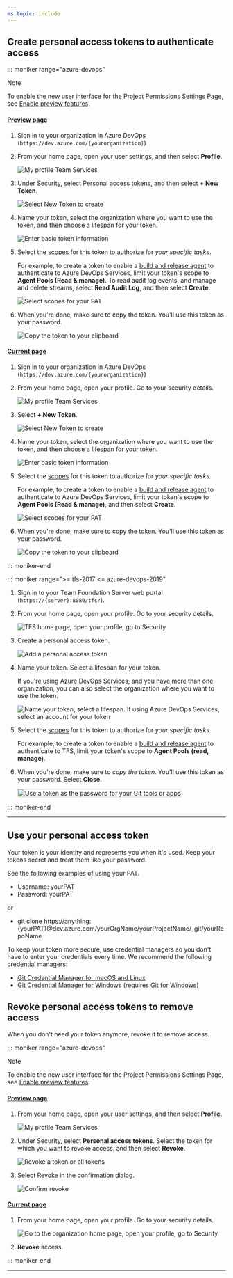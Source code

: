 ```yaml
---
ms.topic: include
---
```


## Create personal access tokens to authenticate access

::: moniker range="azure-devops"

> [!NOTE]   
> To enable the new user interface for the Project Permissions Settings Page, see [Enable preview features](../../../project/navigation/preview-features.md).

#### [Preview page](#tab/preview-page) 

1. Sign in to your organization in Azure DevOps (```https://dev.azure.com/{yourorganization}```)
  
2. From your home page, open your user settings, and then select **Profile**.

   ![My profile Team Services](../media/my-profile-team-services-preview.png)

3. Under Security, select Personal access tokens, and then select **+ New Token**.

   ![Select New Token to create](../media/select-new-token.png)

4. Name your token, select the organization where you want to use the token, and then choose a lifespan for your token.

   ![Enter basic token information](../media/create-new-pat.png)

5. Select the [scopes](/azure/devops/integrate/get-started/authentication/oauth#scopes)
   for this token to authorize for *your specific tasks*.

   For example, to create a token to enable a [build and release agent](/azure/devops/pipelines/agents/agents) to authenticate to Azure DevOps Services, 
   limit your token's scope to **Agent Pools (Read & manage)**. To read audit log events, and manage and delete streams, select **Read Audit Log**, and then select **Create**. 

   ![Select scopes for your PAT](../media/select-pat-scopes-preview.png)

6. When you're done, make sure to copy the token. You'll use this token as your password.

   ![Copy the token to your clipboard](../media/copy-token-to-clipboard.png)

#### [Current page](#tab/current-page) 

1. Sign in to your organization in Azure DevOps (```https://dev.azure.com/{yourorganization}```)
  
2. From your home page, open your profile. Go to your security details.

   ![My profile Team Services](../media/my-profile-team-services.png)

3. Select **+ New Token**.

   ![Select New Token to create](../media/select-new-token.png)

4. Name your token, select the organization where you want to use the token, and then choose a lifespan for your token.

   ![Enter basic token information](../media/create-new-pat.png)

5. Select the [scopes](/azure/devops/integrate/get-started/authentication/oauth#scopes)
   for this token to authorize for *your specific tasks*.

   For example, to create a token to enable a [build and release agent](/azure/devops/pipelines/agents/agents) to authenticate to Azure DevOps Services, 
   limit your token's scope to **Agent Pools (Read & manage)**, and then select **Create**. 

   ![Select scopes for your PAT](../media/select-pat-scopes.png)

6. When you're done, make sure to copy the token. You'll use this token as your password.

   ![Copy the token to your clipboard](../media/copy-token-to-clipboard.png)

::: moniker-end

::: moniker range=">= tfs-2017 <= azure-devops-2019"

1. Sign in to your Team Foundation Server web portal (```https://{server}:8080/tfs/```).

2. From your home page, open your profile. Go to your security details.

   ![TFS home page, open your profile, go to Security](../media/my-profile-team-services.png)

3. Create a personal access token.

   ![Add a personal access token](../media/add-personal-access-token.png)

4. Name your token. Select a lifespan for your token.

   If you're using Azure DevOps Services, and you have more than one organization,
   you can also select the organization where you want to use the token.

   ![Name your token, select a lifespan. If using Azure DevOps Services, select an account for your token](../media/setup-personal-access-token.png)

5. Select the [scopes](/azure/devops/integrate/get-started/authentication/oauth#scopes)
   for this token to authorize for *your specific tasks*.

   For example, to create a token to enable a [build and release agent](/azure/devops/pipelines/agents/agents) to authenticate to TFS, 
   limit your token's scope to **Agent Pools (read, manage)**. 

6. When you're done, make sure to *copy the token*. You'll use this token as your password. Select **Close**.

   <img alt="Use a token as the password for your Git tools or apps" src="/azure/devops/repos/git/media/create-personal-access-token.png" style="border: 1px solid #CCCCCC" />

::: moniker-end

* * *

## Use your personal access token

Your token is your identity and represents you when it's used. Keep your tokens secret and treat them like your password.


See the following examples of using your PAT.

- Username: yourPAT
- Password: yourPAT

or
 
- git clone https://anything:{yourPAT}@dev.azure.com/yourOrgName/yourProjectName/_git/yourRepoName

To keep your token more secure, use credential managers so you don't have to enter your credentials every time. We recommend the following credential managers:

* [Git Credential Manager for macOS and Linux](https://github.com/Microsoft/Git-Credential-Manager-for-Mac-and-Linux)
* [Git Credential Manager for Windows](https://github.com/Microsoft/Git-Credential-Manager-for-Windows)
	(requires [Git for Windows](https://www.git-scm.com/download/win))

## Revoke personal access tokens to remove access

When you don't need your token anymore, revoke it to remove access.

::: moniker range="azure-devops"

> [!NOTE]   
> To enable the new user interface for the Project Permissions Settings Page, see [Enable preview features](../../../project/navigation/preview-features.md).

#### [Preview page](#tab/preview-page) 

1. From your home page, open your user settings, and then select **Profile**.

   ![My profile Team Services](../media/my-profile-team-services-preview.png)

2. Under Security, select **Personal access tokens**. Select the token for which you want to revoke access, and then select **Revoke**.

   ![Revoke a token or all tokens](../media/revoke-personal-access-tokens-preview.png)

3. Select Revoke in the confirmation dialog.

   ![Confirm revoke](../media/revoke-token-confirmation-dialog-preview.png)

#### [Current page](#tab/current-page) 

1. From your home page, open your profile. Go to your security details.

   ![Go to the organization home page, open your profile, go to Security](../media/my-profile-team-services.png)  

2. **Revoke** access.
   

::: moniker-end

* * *

